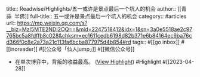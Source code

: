 title:: Readwise/Highlights/五一或许是景点最后一个坑人的机会
author:: [[青蒜  半佛]]
full-title:: 五一或许是景点最后一个坑人的机会
category:: #articles
url:: https://mp.weixin.qq.com/s?__biz=MzI5MTE2NDI2OQ==&mid=2247518412&idx=1&sn=3a0e5518ae2c97765bc5a8fdffb8c028&chksm=ec1611cedb6198d82b371e6b84164ec9ba76cd366f0c8e2a73a21c113fa6bcba877975d4b854#rd
tags:: #[[go inbox]] #[[inoreader]] #[[公众号「仙人jump」]] #[[微信公众号]]
- 在单次博弈中，背叛的收益最高。 ([View Highlight](https://read.readwise.io/read/01gz407vwtyy6127v9mpv9zyrn)) #Highlight #[[2023-04-28]]